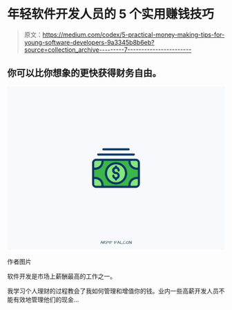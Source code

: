# 年轻软件开发人员的 5 个实用赚钱技巧

> 原文：<https://medium.com/codex/5-practical-money-making-tips-for-young-software-developers-9a3345b8b6eb?source=collection_archive---------7----------------------->

## 你可以比你想象的更快获得财务自由。

![](img/7d98718e3264bffddfc1f6aaa53c0d45.png)

作者图片

软件开发是市场上薪酬最高的工作之一。

我学习个人理财的过程教会了我如何管理和增值你的钱。业内一些高薪开发人员不能有效地管理他们的现金…
